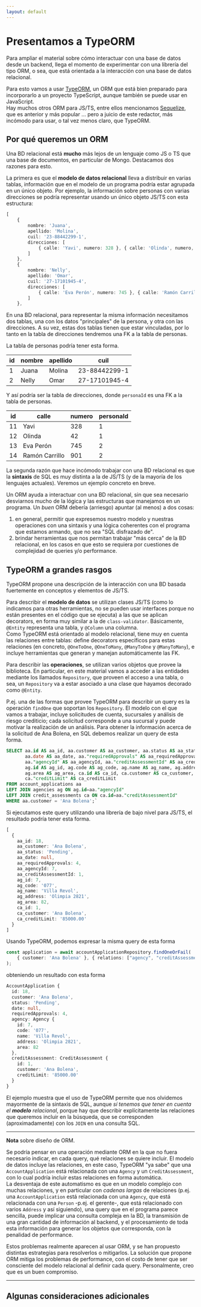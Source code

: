 ```yaml
---
layout: default
---
```


# Presentamos a TypeORM

Para ampliar el material sobre cómo interactuar con una base de datos desde un backend, llega el momento de experimentar con una librería del tipo ORM, o sea, que está orientada a la interacción con una base de datos relacional.

Para esto vamos a usar [TypeORM](https://typeorm.io/), un ORM que está bien preparado para incorporarlo a un proyecto TypeScript, aunque también se puede usar en JavaScript.  
Hay muchos otros ORM para JS/TS, entre ellos mencionamos [Sequelize](https://sequelize.org/), que es anterior y más popular ... pero a juicio de este redactor, más incómodo para usar, o tal vez menos claro, que TypeORM.


## Por qué queremos un ORM

Una BD relacional está **mucho** más lejos de un lenguaje como JS o TS que una base de documentos, en particular de Mongo. Destacamos dos razones para esto.  

La primera es que el **modelo de datos relacional** lleva a distribuir en varias tablas, información que en el modelo de un programa podría estar agrupada en un único objeto. 
Por ejemplo, la información sobre personas con varias direcciones se podría representar usando un único objeto JS/TS con esta estructura:
``` typescript
[
    {
        nombre: 'Juana',
        apellido: 'Molina', 
        cuil: '23-88442299-1',
        direcciones: [
            { calle: 'Yavi', numero: 328 }, { calle: 'Olinda', numero, 42 }
        ]
    },
    {
        nombre: 'Nelly',
        apellido: 'Omar', 
        cuil: '27-17101945-4',
        direcciones: [
            { calle: 'Eva Perón', numero: 745 }, { calle: 'Ramón Carrillo', numero: 901 }
        ]
    },

```

En una BD relacional, para representar la misma información necesitamos dos tablas, una con los datos "principales" de la persona, y otra con las direcciones. A su vez, estas dos tablas tienen que estar vinculadas, por lo tanto en la tabla de direcciones tendremos una FK a la tabla de personas.

La tabla de personas podría tener esta forma. 

| id | nombre | apellido | cuil |
| --- | --- | --- | --- |
| 1 | Juana | Molina | 23-88442299-1 |
| 2 | Nelly | Omar | 27-17101945-4 |

Y así podría ser la tabla de direcciones, donde `personaId` es una FK a la tabla de personas.

| id | calle | numero | personaId |
| --- | --- | --- | --- |
| 11 | Yavi | 328 | 1 |
| 12 | Olinda | 42 | 1 |
| 13 | Eva Perón | 745 | 2 |
| 14 | Ramón Carrillo | 901 | 2 |

La segunda razón que hace incómodo trabajar con una BD relacional es que la **sintaxis** de SQL es muy distinta a la de JS/TS (y de la mayoría de los lenguajes actuales). Veremos un ejemplo concreto en breve.

Un ORM ayuda a interactuar con una BD relacional, sin que sea necesario desviarnos mucho de la lógica y las estructuras que manejamos en un programa. Un _buen_ ORM debería (arriesgo) apuntar (al menos) a dos cosas:
1. en general, permitir que expresemos nuestro modelo y nuestras operaciones con una sintaxis y una lógica coherentes con el programa que estamos armando, que no sea "SQL disfrazado de".
1. brindar herramientas que nos permitan trabajar "más cerca" de la BD relacional, en los casos en que esto se requiera por cuestiones de complejidad de queries y/o performance.


## TypeORM a grandes rasgos

TypeORM propone una descripción de la interacción con una BD basada fuertemente en conceptos y elementos de JS/TS.

Para describir el **modelo de datos** se utilizan clases JS/TS (como lo indicamos para otras herramientas, no se pueden usar interfaces porque no están presentes en el código que se ejecuta) a las que se aplican decorators, en forma muy similar a la de `class-validator`. Básicamente, `@Entity` representa una tabla, y `@Column` una columna.  
Como TypeORM está orientado al modelo relacional, tiene muy en cuenta las relaciones entre tablas: define decorators específicos para estas relaciones (en concreto, `@OneToOne`, `@OneToMany`, `@ManyToOne` y `@ManyToMany`), e incluye herramientas que generan y manejan automáticamente las FK.

Para describir las **operaciones**, se utilizan varios objetos que provee la biblioteca. En particular, en este material vamos a acceder a las entidades mediante los llamados `Repository`, que proveen el acceso a una tabla, o sea, un `Repository` va a estar asociado a una clase que hayamos decorado como `@Entity`.

P.ej. una de las formas que provee TypeORM para describir un query es la operación `findOne` que soportan los `Repository`.
El modelo con el que vamos a trabajar, incluye solicitudes de cuenta, sucursales y análisis de riesgo crediticio; cada solicitud corresponde a una sucursal y puede motivar la realización de un análisis. Para obtener la información acerca de la solicitud de Ana Bolena, en SQL debemos realizar un query de esta forma.

``` sql
SELECT aa.id AS aa_id, aa.customer AS aa_customer, aa.status AS aa_status, 
       aa.date AS aa_date, aa."requiredApprovals" AS aa_requiredApprovals, 
       aa."agencyId" AS aa_agencyId, aa."creditAssessmentId" AS aa_creditAssessmentId, 
       ag.id AS ag_id, ag.code AS ag_code, ag.name AS ag_name, ag.address AS ag_address, 
       ag.area AS ag_area, ca.id AS ca_id, ca.customer AS ca_customer, 
       ca."creditLimit" AS ca_creditLimit 
FROM account_applications aa 
LEFT JOIN agencies ag ON ag.id=aa."agencyId" 
LEFT JOIN credit_assessments ca ON ca.id=aa."creditAssessmentId"
WHERE aa.customer = 'Ana Bolena';`
```

Si ejecutamos este query utilizando una librería de bajo nivel para JS/TS, el resultado podría tener esta forma.

``` typescript
[
  {
    aa_id: 18,
    aa_customer: 'Ana Bolena',
    aa_status: 'Pending',
    aa_date: null,
    aa_requiredApprovals: 4,
    aa_agencyId: 7,
    aa_creditAssessmentId: 1,
    ag_id: 7,
    ag_code: '077',
    ag_name: 'Villa Revol',
    ag_address: 'Olimpia 2821',
    ag_area: 82,
    ca_id: 1,
    ca_customer: 'Ana Bolena',
    ca_creditLimit: '85000.00'
  }
]
```

Usando TypeORM, podemos expresar la misma query de esta forma
``` typescript
const application = await accountApplicationRepository.findOneOrFail(
    { customer: 'Ana Bolena' }, { relations: ["agency", "creditAssessment"] }
);
```

obteniendo un resultado con esta forma
``` typescript
AccountApplication {
  id: 18,
  customer: 'Ana Bolena',
  status: 'Pending',
  date: null,
  requiredApprovals: 4,
  agency: Agency {
    id: 7,
    code: '077',
    name: 'Villa Revol',
    address: 'Olimpia 2821',
    area: 82
  },
  creditAssessment: CreditAssessment {
    id: 1,
    customer: 'Ana Bolena',
    creditLimit: '85000.00'
  }
}
```

El ejemplo muestra que el uso de TypeORM permite que nos olvidemos mayormente de la sintaxis de SQL, aunque _sí tenemos que tener en cuenta el **modelo** relacional_, porque hay que describir explícitamente las relaciones que queremos incluir en la búsqueda, que se corresponden (aproximadamente) con los `JOIN` en una consulta SQL. 

---
**Nota** sobre diseño de ORM.  

Se podría pensar en una operación mediante ORM en la que no fuera necesario indicar, en cada query, qué relaciones se quiere incluir. El modelo de datos incluye las relaciones, en este caso, TypeORM "ya sabe" que una `AccountApplication` está relacionada con una `Agency` y un `CreditAssessment`, con lo cual podría incluir estas relaciones en forma automática.  
La desventaja de este automatismo es que en un modelo complejo con muchas relaciones, y en particular con _cadenas largas_ de relaciones (p.ej. una `AccountApplication` está relacionada con una `Agency`, que está relacionada con una `Person` -p.ej. el gerente-, que está relacionado con varios `Address` y así siguiendo), una query que en el programa parece sencilla, puede implicar una consulta compleja en la BD, la transmisión de una gran cantidad de información al backend, y el procesamiento de toda esta información para generar los objetos que corresponda, con la penalidad de performance.  

Estos problemas realmente aparecen al usar ORM, y se han propuesto distintas estrategias para resolverlos o mitigarlos. La solución que propone ORM mitiga los problemas de performance, con el costo de tener que ser consciente del modelo relacional al definir cada query. Personalmente, creo que es un buen compromiso.

---


## Algunas consideraciones adicionales

